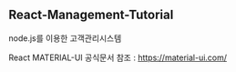 ## React-Management-Tutorial


node.js를 이용한 고객관리시스템 


React MATERIAL-UI 공식문서 참조 : https://material-ui.com/
